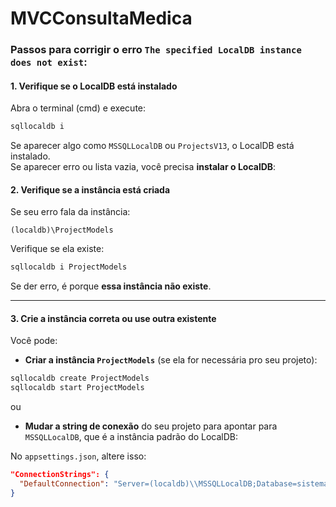 # MVCConsultaMedica

### Passos para corrigir o erro `The specified LocalDB instance does not exist`:

#### 1. **Verifique se o LocalDB está instalado**

Abra o terminal (cmd) e execute:

```bash
sqllocaldb i
```

Se aparecer algo como `MSSQLLocalDB` ou `ProjectsV13`, o LocalDB está instalado.  
Se aparecer erro ou lista vazia, você precisa **instalar o LocalDB**:

#### 2. **Verifique se a instância está criada**

Se seu erro fala da instância:

```text
(localdb)\ProjectModels
```

Verifique se ela existe:

```bash
sqllocaldb i ProjectModels
```

Se der erro, é porque **essa instância não existe**.

---

#### 3. **Crie a instância correta ou use outra existente**

Você pode:

- **Criar a instância `ProjectModels`** (se ela for necessária pro seu projeto):

```bash
sqllocaldb create ProjectModels
sqllocaldb start ProjectModels
```

ou

- **Mudar a string de conexão** do seu projeto para apontar para `MSSQLLocalDB`, que é a instância padrão do LocalDB:

No `appsettings.json`, altere isso:

```json
"ConnectionStrings": {
  "DefaultConnection": "Server=(localdb)\\MSSQLLocalDB;Database=sistemaConsultasDB;Trusted_Connection=True;"
}
```
